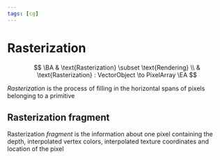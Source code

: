 ```yaml
---
tags: [cg]
---
```


# Rasterization

$$
\BA
	& \text{Rasterization} \subset \text{Rendering} \\
	& \text{Rasterization} : VectorObject \to PixelArray
\EA
$$

*Rasterization* is the process of filling in the horizontal spans of pixels belonging to a primitive

## Rasterization fragment

Rasterization *fragment* is the information about one pixel containing the depth, interpolated vertex colors, interpolated texture coordinates and location of the pixel

